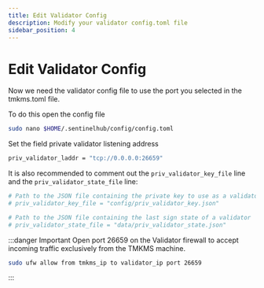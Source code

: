 ```yaml
---
title: Edit Validator Config
description: Modify your validator config.toml file
sidebar_position: 4
---
```


# Edit Validator Config

Now we need the validator config file to use the port you selected in the tmkms.toml file.

To do this open the config file

```bash
sudo nano $HOME/.sentinelhub/config/config.toml
```

Set the field private validator listening address

```bash title=$HOME/.sentinelhub/config/config.toml
priv_validator_laddr = "tcp://0.0.0.0:26659"
```

It is also recommended to comment out the `priv_validator_key_file` line and the `priv_validator_state_file` line:

```bash title=$HOME/.sentinelhub/config/config.toml
# Path to the JSON file containing the private key to use as a validator in the consensus protocol
# priv_validator_key_file = "config/priv_validator_key.json"

# Path to the JSON file containing the last sign state of a validator
# priv_validator_state_file = "data/priv_validator_state.json"
```

:::danger Important
Open port 26659 on the Validator firewall to accept incoming traffic exclusively from the TMKMS machine.

```bash
sudo ufw allow from tmkms_ip to validator_ip port 26659
```
:::